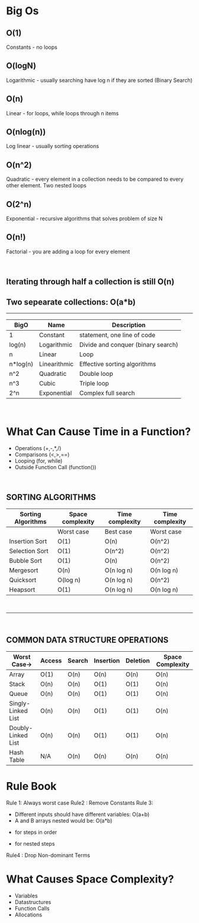 # Big Os

## O(1)

Constants - no loops

## O(logN)

Logarithmic - usually searching have log n if they are sorted (Binary Search)

## O(n)

Linear - for loops, while loops through n items

## O(nlog(n))

Log linear - usually sorting operations

## O(n^2)

Quadratic - every element in a collection needs to be compared to every other element. Two nested loops

## O(2^n)

Exponential - recursive algorithms that solves problem of size N

## O(n!)

Factorial - you are adding a loop for every element

<br>

## Iterating through half a collection is still O(n)

## Two sepearate collections: O(a\*b)

<hr>

| BigO      | Name         | Description                        |
| --------- | ------------ | ---------------------------------- |
| 1         | Constant     | statement, one line of code        |
| log(n)    | Logarithmic  | Divide and conquer (binary search) |
| n         | Linear       | Loop                               |
| n\*log(n) | Linearithmic | Effective sorting algorithms       |
| n^2       | Quadratic    | Double loop                        |
| n^3       | Cubic        | Triple loop                        |
| 2^n       | Exponential  | Complex full search                |

<br>

# What Can Cause Time in a Function?

- Operations (+,-,\*,/)
- Comparisons (<,>,==)
- Looping (for, while)
- Outside Function Call (function())

<br>

## SORTING ALGORITHMS

| Sorting Algorithms | Space complexity | Time complexity | Time complexity |
| ------------------ | ---------------- | --------------- | --------------- |
|                    | Worst case       | Best case       | Worst case      |
| Insertion Sort     | O(1)             | O(n)            | O(n^2)          |
| Selection Sort     | O(1)             | O(n^2)          | O(n^2)          |
| Bubble Sort        | O(1)             | O(n)            | O(n^2)          |
| Mergesort          | O(n)             | O(n log n)      | O(n log n)      |
| Quicksort          | O(log n)         | O(n log n)      | O(n^2)          |
| Heapsort           | O(1)             | O(n log n)      | O(n log n)      |

<br>
<hr>
<br>

## COMMON DATA STRUCTURE OPERATIONS

| Worst Case→        | Access | Search | Insertion | Deletion | Space Complexity |
| ------------------ | ------ | ------ | --------- | -------- | ---------------- |
| Array              | O(1)   | O(n)   | O(n)      | O(n)     | O(n)             |
| Stack              | O(n)   | O(n)   | O(1)      | O(1)     | O(n)             |
| Queue              | O(n)   | O(n)   | O(1)      | O(1)     | O(n)             |
| Singly-Linked List | O(n)   | O(n)   | O(1)      | O(1)     | O(n)             |
| Doubly-Linked List | O(n)   | O(n)   | O(1)      | O(1)     | O(n)             |
| Hash Table         | N/A    | O(n)   | O(n)      | O(n)     | O(n)             |

# Rule Book

Rule 1: Always worst case
Rule2 : Remove Constants
Rule 3:

- Different inputs should have different variables: O(a+b)
- A and B arrays nested would be: O(a\*b)

* for steps in order

- for nested steps

Rule4 : Drop Non-dominant Terms

# What Causes Space Complexity?

- Variables
- Datastructures
- Function Calls
- Allocations
